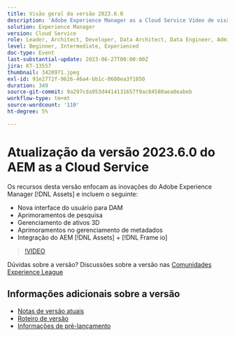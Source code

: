```yaml
---
title: Visão geral da versão 2023.6.0
description: 'Adobe Experience Manager as a Cloud Service Vídeo de visão geral da versão 2023.6.0Os recursos desta versão enfocam as inovações da Experience Manager Assets e incluem o seguinte: Nova interface do usuário para aprimoramentos de pesquisa DAM Gerenciamento de ativos 3D Aprimoramentos do gerenciamento de metadados Integração do AEM [!DNL Assets] + [!DNL Frame io] '
solution: Experience Manager
version: Cloud Service
role: Leader, Architect, Developer, Data Architect, Data Engineer, Admin, User
level: Beginner, Intermediate, Experienced
doc-type: Event
last-substantial-update: 2023-06-27T00:00:00Z
jira: KT-13557
thumbnail: 3420971.jpeg
exl-id: 91e2772f-9626-46a4-bb1c-0680ea3f1850
duration: 349
source-git-commit: 9a297cda953d4414131657f9ac84580aea0eabeb
workflow-type: tm+mt
source-wordcount: '110'
ht-degree: 5%

---
```


# Atualização da versão 2023.6.0 do AEM as a Cloud Service


Os recursos desta versão enfocam as inovações do Adobe Experience Manager [!DNL Assets] e incluem o seguinte:

* Nova interface do usuário para DAM
* Aprimoramentos de pesquisa
* Gerenciamento de ativos 3D
* Aprimoramentos no gerenciamento de metadados
* Integração do AEM [!DNL Assets] + [!DNL Frame io]

>[!VIDEO](https://video.tv.adobe.com/v/3420971/?learn=on)


Dúvidas sobre a versão?  Discussões sobre a versão nas [Comunidades Experience League](https://adobe.ly/444zA4U)

## Informações adicionais sobre a versão

* [Notas de versão atuais](https://experienceleague.adobe.com/docs/experience-manager-cloud-service/content/release-notes/home.html?lang=pt-BR)
* [Roteiro de versão](https://experienceleague.adobe.com/docs/experience-manager-release-information/aem-release-updates/update-releases-roadmap.html?lang=pt-BR)
* [Informações de pré-lançamento](https://experienceleague.adobe.com/docs/experience-manager-cloud-service/content/release-notes/prerelease.html)
